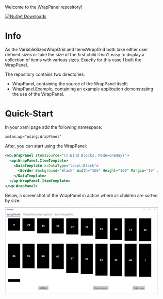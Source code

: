Welcome to the WrapPanel repository!

[![NuGet Downloads](https://img.shields.io/nuget/dt/WrapPanel.UWP.svg)](https://img.shields.io/nuget/dt/WrapPanel.UWP.svg)

# Info
As the VariableSizedWrapGrid and ItemsWrapGrid both take either user defined sizes or take the size of the first child it isn't easy to display a collection of items with various sizes.
Exactly for this case I built the WrapPanel.

The repository contains two directories:
* WrapPanel, containing the source of the WrapPanel itself;
* WrapPanel.Example, containing an example application demonstrating the use of the WrapPanel.


# Quick-Start
In your xaml page add the following namespace: 
```xml
xmlns:wp="using:WrapPanel"
```

After, you can start using the WrapPanel:
```xml
<wp:WrapPanel ItemsSource="{x:Bind Blocks, Mode=OneWay}">
  <wp:WrapPanel.ItemTemplate>
    <DataTemplate x:DataType="local:Block">
      <Border Background="Black" Width="100" Height="100" Margin="10" />
    </DataTemplate>
  </wp:WrapPanel.ItemTemplate>
</wp:WrapPanel>
```

Below, a screenshot of the WrapPanel in action where all children are sorted by size. 

![wrappanel example](_images/WrapPanel.Example.png)
